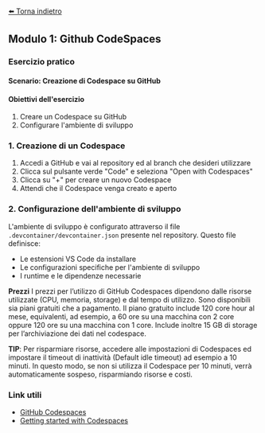 [⬅️ Torna indietro](../README.md)

## Modulo 1: Github CodeSpaces

### Esercizio pratico
#### Scenario: Creazione di Codespace su GitHub
#### Obiettivi dell'esercizio
1. Creare un Codespace su GitHub
2. Configurare l'ambiente di sviluppo

### 1. Creazione di un Codespace
1. Accedi a GitHub e vai al repository ed al branch che desideri utilizzare
2. Clicca sul pulsante verde "Code" e seleziona "Open with Codespaces"
3. Clicca su "+" per creare un nuovo Codespace
4. Attendi che il Codespace venga creato e aperto

### 2. Configurazione dell'ambiente di sviluppo
L'ambiente di sviluppo è configurato attraverso il file `.devcontainer/devcontainer.json` presente nel repository. Questo file definisce:
- Le estensioni VS Code da installare
- Le configurazioni specifiche per l'ambiente di sviluppo
- I runtime e le dipendenze necessarie

**Prezzi**
I prezzi per l’utilizzo di GitHub Codespaces dipendono dalle risorse utilizzate (CPU, memoria, storage) e dal tempo di utilizzo. Sono disponibili sia piani gratuiti che a pagamento.
Il piano gratuito include 120 core hour al mese, equivalenti, ad esempio, a 60 ore su una macchina con 2 core oppure 120 ore su una macchina con 1 core. Include inoltre 15 GB di storage per l’archiviazione dei dati nel codespace.

**TIP**: Per risparmiare risorse, accedere alle impostazioni di Codespaces ed impostare il timeout di inattività (Default idle timeout) ad esempio a 10 minuti. In questo modo, se non si utilizza il Codespace per 10 minuti, verrà automaticamente sospeso, risparmiando risorse e costi.

### Link utili
- [GitHub Codespaces](https://docs.github.com/en/codespaces)
- [Getting started with Codespaces](https://docs.github.com/en/codespaces/getting-started-with-codespaces)
